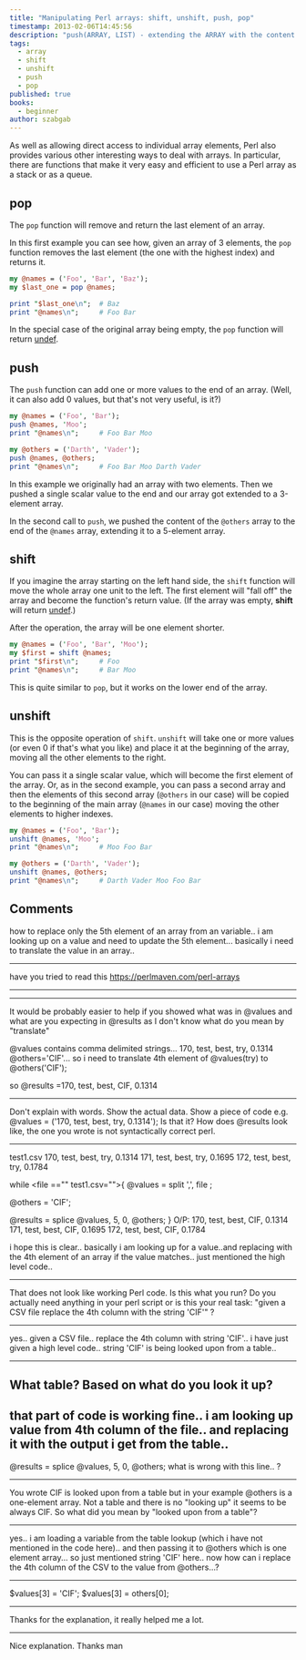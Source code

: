 ```yaml
---
title: "Manipulating Perl arrays: shift, unshift, push, pop"
timestamp: 2013-02-06T14:45:56
description: "push(ARRAY, LIST) - extending the ARRAY with the content of LIST; LAST = pop(ARRAY) - fetching the last element; FIRST = shift(ARRAY); unshift(ARRAY, LIST)"
tags:
  - array
  - shift
  - unshift
  - push
  - pop
published: true
books:
  - beginner
author: szabgab
---
```



As well as allowing direct access to individual array elements,
Perl also provides various other interesting ways to deal with arrays.
In particular, there are functions that make it very easy and efficient
to use a Perl array as a stack or as a queue.


## pop

The `pop` function will remove and return the last element of an array.

In this first example you can see how, given an array of 3 elements, the `pop` function
removes the last element (the one with the highest index) and returns it.

```perl
my @names = ('Foo', 'Bar', 'Baz');
my $last_one = pop @names;

print "$last_one\n";  # Baz
print "@names\n";     # Foo Bar
```

In the special case of the original array being empty, the `pop` function
will return [undef](/undef-and-defined-in-perl).

## push

The `push` function can add one or more values to the end of an array.
(Well, it can also add 0 values, but that's not very useful, is it?)

```perl
my @names = ('Foo', 'Bar');
push @names, 'Moo';
print "@names\n";     # Foo Bar Moo

my @others = ('Darth', 'Vader');
push @names, @others;
print "@names\n";     # Foo Bar Moo Darth Vader
```

In this example we originally had an array with two elements.
Then we pushed a single scalar value to the end and our array
got extended to a 3-element array.

In the second call to `push`, we pushed the content of the `@others`
array to the end of the `@names` array, extending it to a 5-element array.

## shift

If you imagine the array starting on the left hand side,
the `shift` function will move the whole array one unit to the left.
The first element will "fall off" the array and become the function's return value.
(If the array was empty, **shift** will return [undef](/undef-and-defined-in-perl).) 

After the operation, the array will be one element shorter.

```perl
my @names = ('Foo', 'Bar', 'Moo');
my $first = shift @names;
print "$first\n";     # Foo
print "@names\n";     # Bar Moo
```

This is quite similar to `pop`, but it works on the lower end of the array.

## unshift

This is the opposite operation of `shift`. `unshift` will
take one or more values (or even 0 if that's what you like) and place it at the
beginning of the array, moving all the other elements to the right.

You can pass it a single scalar value, which will become the
first element of the array. Or, as in the second example, you can pass a second
array and then the elements of this second array (`@others` in our case)
will be copied to the beginning of the main array (`@names` in our case)
moving the other elements to higher indexes.

```perl
my @names = ('Foo', 'Bar');
unshift @names, 'Moo';
print "@names\n";     # Moo Foo Bar 

my @others = ('Darth', 'Vader');
unshift @names, @others;
print "@names\n";     # Darth Vader Moo Foo Bar
```

## Comments

how to replace only the 5th element of an array from an variable.. i am looking up on a value and need to update the 5th element... basically i need to translate the value in an array..

---
have you tried to read this  https://perlmaven.com/perl-arrays

---
---
It would be probably easier to help if you showed what was in @values and what are you expecting in @results as I don't know what do you mean by "translate"

@values contains comma delimited strings... 170, test, best, try, 0.1314
@others='CIF'... so i need to translate 4th element of @values(try) to @others('CIF');

so @results =170, test, best, CIF, 0.1314

---

Don't explain with words. Show the actual data. Show a piece of code e.g. @values = ('170, test, best, try, 0.1314');
Is that it? How does @results look like, the one you wrote is not syntactically correct perl.


---

test1.csv
170, test, best, try, 0.1314
171, test, best, try, 0.1695
172, test, best, try, 0.1784

while <file =="" test1.csv="">{
@values = split ',', file ;

@others = 'CIF';

@results = splice @values, 5, 0, @others;
}
O/P:
170, test, best, CIF, 0.1314
171, test, best, CIF, 0.1695
172, test, best, CIF, 0.1784

i hope this is clear.. basically i am looking up for a value..and replacing with the 4th element of an array if the value matches.. just mentioned the high level code..

---

That does not look like working Perl code. Is this what you run?
Do you actually need anything in your perl script or is this your real task: "given a CSV file replace the 4th column with the string 'CIF'" ?

---

yes.. given a CSV file.. replace the 4th column with string 'CIF'.. i have just given a high level code.. string 'CIF' is being looked upon from a table..

---

What table? Based on what do you look it up?
---
that part of code is working fine.. i am looking up value from 4th column of the file.. and replacing it with the output i get from the table..
---
@results = splice @values, 5, 0, @others; what is wrong with this line.. ?

---
You wrote CIF is looked upon from a table but in your example @others is a one-element array. Not a table and there is no "looking up" it seems to be always CIF. So what did you mean by "looked upon from a table"?

---

yes.. i am loading a variable from the table lookup (which i have not mentioned in the code here).. and then passing it to @others which is one element array... so just mentioned string 'CIF' here.. now how can i replace the 4th column of the CSV to the value from @others...?

---

$values[3] = 'CIF';
$values[3] = others[0];

<hr>

Thanks for the explanation, it really helped me a lot.

<hr>

Nice explanation. Thanks man


